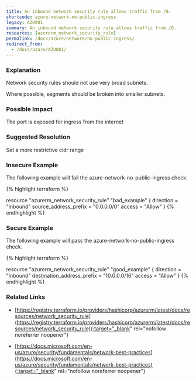 ```yaml
---
title: An inbound network security rule allows traffic from /0.
shortcode: azure-network-no-public-ingress
legacy: AZU001
summary: An inbound network security rule allows traffic from /0. 
resources: [azurerm_network_security_rule] 
permalink: /docs/azure/network/no-public-ingress/
redirect_from: 
  - /docs/azure/AZU001/
---
```


### Explanation


Network security rules should not use very broad subnets.

Where possible, segments should be broken into smaller subnets.


### Possible Impact
The port is exposed for ingress from the internet

### Suggested Resolution
Set a more restrictive cidr range


### Insecure Example

The following example will fail the azure-network-no-public-ingress check.

{% highlight terraform %}

resource "azurerm_network_security_rule" "bad_example" {
	direction = "Inbound"
	source_address_prefix = "0.0.0.0/0"
	access = "Allow"
}
{% endhighlight %}



### Secure Example

The following example will pass the azure-network-no-public-ingress check.

{% highlight terraform %}

resource "azurerm_network_security_rule" "good_example" {
	direction = "Inbound"
	destination_address_prefix = "10.0.0.0/16"
	access = "Allow"
}
{% endhighlight %}



### Related Links


- [https://registry.terraform.io/providers/hashicorp/azurerm/latest/docs/resources/network_security_rule](https://registry.terraform.io/providers/hashicorp/azurerm/latest/docs/resources/network_security_rule){:target="_blank" rel="nofollow noreferrer noopener"}

- [https://docs.microsoft.com/en-us/azure/security/fundamentals/network-best-practices](https://docs.microsoft.com/en-us/azure/security/fundamentals/network-best-practices){:target="_blank" rel="nofollow noreferrer noopener"}


